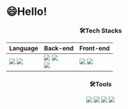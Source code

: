 # 😄Hello!

<!--
**kyoungjunkim/kyoungjunkim** is a ✨ _special_ ✨ repository because its `README.md` (this file) appears on your GitHub profile.

Here are some ideas to get you started:

- 🔭 I’m currently working on ...
- 🌱 I’m currently learning ...
- 👯 I’m looking to collaborate on ...
- 🤔 I’m looking for help with ...
- 💬 Ask me about ...
- 📫 How to reach me: ...
- 😄 Pronouns: ...
- ⚡ Fun fact: ...
-->



 <div align=center>
 <h3 align="center"> 🛠️Tech Stacks </h3>
 
| Language | Back-end | Front-end |
| - | - | - |
| <img src="https://img.shields.io/badge/Java-007396?style=flat-square&logo=OpenJDK&logoColor=white"/>&nbsp;<img src="https://img.shields.io/badge/Javascript-F7DF1E?style=flat-square&logo=javascript&logoColor=white"/> | <img src="https://img.shields.io/badge/MySQL-4479A1?style=flat-square&logo=MySQL&logoColor=white"/>&nbsp;<img src="https://img.shields.io/badge/SpringBoot-6DB33F?style=flat-square&logo=springboot&logoColor=white"/><br/><img src="https://img.shields.io/badge/Jsp-007396?style=flat-square&logo==OpenJDK&logoColor=white"/>&nbsp;  | <img src="https://img.shields.io/badge/css-1572B6?style=flat-square&logo=css3&logoColor=white"/>&nbsp;<img src="https://img.shields.io/badge/HTML-E34F26?style=flat-square&logo=html5&logoColor=white"/>  |

 
 <h3 align="center"> 🛠️Tools </h3>
<img src="https://img.shields.io/badge/EclipseIDE-2C2255?style=flat-square&logo=EclipseIDE&logoColor=white"/>&nbsp;<img src="https://img.shields.io/badge/VisualStudioCode-007ACC?style=flat-square&logo=VisualStudioCode&logoColor=white"/>&nbsp;<img src="https://img.shields.io/badge/GitHub-181717?style=flat-square&logo=GitHub&logoColor=white"/>&nbsp;<img src="https://img.shields.io/badge/FileZilla-BF0000?style=flat-square&logo=FileZilla&logoColor=white"/>
 




</div>


